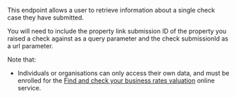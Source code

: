 This endpoint allows a user to retrieve information about a single check case they have submitted.

You will need to include the property link submission ID of the property you raised a check against as a query parameter and the check submissionId as a url parameter.

Note that:

<ul class="list-bullet">
    <li class="font-xsmall">
        Individuals or organisations can only access their own data, and must be enrolled for the <a href="https://www.gov.uk/correct-your-business-rates" target="_blank">Find and check your business rates valuation</a>  online service.
    </li>
</ul>